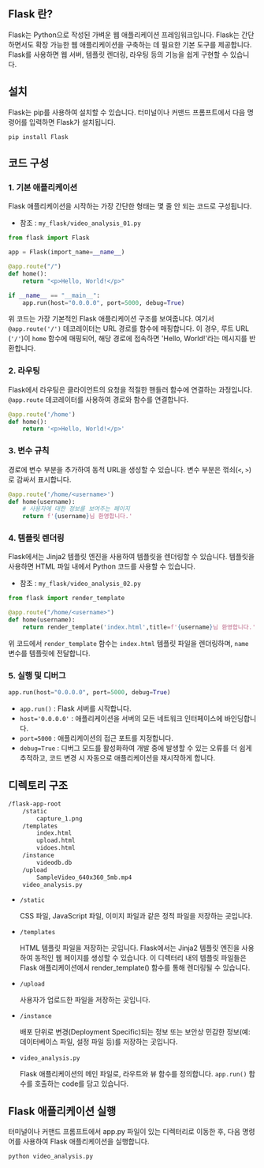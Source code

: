 ## Flask 란?
Flask는 Python으로 작성된 가벼운 웹 애플리케이션 프레임워크입니다. Flask는 간단하면서도 확장 가능한 웹 애플리케이션을 구축하는 데 필요한 기본 도구를 제공합니다. Flask를 사용하면 웹 서버, 템플릿 렌더링, 라우팅 등의 기능을 쉽게 구현할 수 있습니다.

## 설치
Flask는 pip를 사용하여 설치할 수 있습니다. 터미널이나 커맨드 프롬프트에서 다음 명령어를 입력하면 Flask가 설치됩니다.
```
pip install Flask
```

## 코드 구성
### 1. 기본 애플리케이션
Flask 애플리케이션을 시작하는 가장 간단한 형태는 몇 줄 안 되는 코드로 구성됩니다.
- 참조 : `my_flask/video_analysis_01.py`

```python
from flask import Flask

app = Flask(import_name=__name__)

@app.route("/")
def home():
    return "<p>Hello, World!</p>"

if __name__ == "__main__":
    app.run(host="0.0.0.0", port=5000, debug=True)
```
위 코드는 가장 기본적인 Flask 애플리케이션 구조를 보여줍니다. 여기서 `@app.route('/')` 데코레이터는 URL 경로를 함수에 매핑합니다. 이 경우, 루트 URL (`'/'`)이 `home` 함수에 매핑되어, 해당 경로에 접속하면 'Hello, World!'라는 메시지를 반환합니다.

### 2. 라우팅
Flask에서 라우팅은 클라이언트의 요청을 적절한 핸들러 함수에 연결하는 과정입니다. `@app.route` 데코레이터를 사용하여 경로와 함수를 연결합니다.

```python
@app.route('/home')
def home():
    return '<p>Hello, World!</p>'
```

### 3. 변수 규칙
경로에 변수 부분을 추가하여 동적 URL을 생성할 수 있습니다. 변수 부분은 꺾쇠(`<`, `>`)로 감싸서 표시합니다.

```python
@app.route('/home/<username>')
def home(username):
    # 사용자에 대한 정보를 보여주는 페이지
    return f'{username}님 환영합니다.'
```

### 4. 템플릿 렌더링
Flask에서는 Jinja2 템플릿 엔진을 사용하여 템플릿을 렌더링할 수 있습니다. 템플릿을 사용하면 HTML 파일 내에서 Python 코드를 사용할 수 있습니다.
- 참조 : `my_flask/video_analysis_02.py`

```python
from flask import render_template

@app.route("/home/<username>")
def home(username):
    return render_template('index.html',title=f'{username}님 환영합니다.')
```
위 코드에서 `render_template` 함수는 `index.html` 템플릿 파일을 렌더링하며, `name` 변수를 템플릿에 전달합니다.

### 5. 실행 및 디버그
```python
app.run(host="0.0.0.0", port=5000, debug=True)
```
- `app.run()` : Flask 서버를 시작합니다. 
- `host='0.0.0.0'` : 애플리케이션을 서버의 모든 네트워크 인터페이스에 바인딩합니다.
- `port=5000` : 애플리케이션의 접근 포트를 지정합니다.
- `debug=True` : 디버그 모드를 활성화하여 개발 중에 발생할 수 있는 오류를 더 쉽게 추적하고, 코드 변경 시 자동으로 애플리케이션을 재시작하게 합니다.

## 디렉토리 구조
```bash
/flask-app-root
    /static
        capture_1.png
    /templates
        index.html
        upload.html
        vidoes.html
    /instance
        videodb.db
    /upload
        SampleVideo_640x360_5mb.mp4
    video_analysis.py

```
- `/static`

    CSS 파일, JavaScript 파일, 이미지 파일과 같은 정적 파일을 저장하는 곳입니다.
- `/templates`

    HTML 템플릿 파일을 저장하는 곳입니다. Flask에서는 Jinja2 템플릿 엔진을 사용하여 동적인 웹 페이지를 생성할 수 있습니다. 이 디렉터리 내의 템플릿 파일들은 Flask 애플리케이션에서 render_template() 함수를 통해 렌더링될 수 있습니다.
- `/upload`

    사용자가 업로드한 파일을 저장하는 곳입니다.
- `/instance`

    배포 단위로 변경(Deployment Specific)되는 정보 또는 보안상 민감한 정보(예: 데이터베이스 파일, 설정 파일 등)를 저장하는 곳입니다.
- `video_analysis.py`

    Flask 애플리케이션의 메인 파일로, 라우트와 뷰 함수를 정의합니다. `app.run()` 함수를 호출하는 code를 담고 있습니다.

## Flask 애플리케이션 실행
터미널이나 커맨드 프롬프트에서 app.py 파일이 있는 디렉터리로 이동한 후, 다음 명령어를 사용하여 Flask 애플리케이션을 실행합니다.

```bash
python video_analysis.py
```